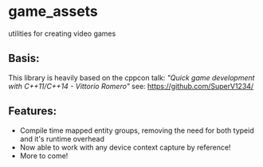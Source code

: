 game_assets
===========

utilities for creating video games

## Basis:
This library is heavily based on the cppcon talk: _"Quick game development with C++11/C++14 - Vittorio Romero"_ see: <https://github.com/SuperV1234/>

## Features:

* Compile time mapped entity groups, removing the need for both typeid and it's runtime overhead
* Now able to work with any device context capture by reference!
* More to come!
